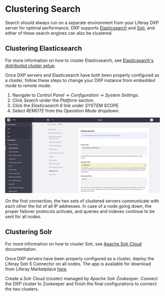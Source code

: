 # Clustering Search

Search should always run on a separate environment from your Liferay DXP server for optimal performance. DXP supports [Elasticsearch](https://help.liferay.com/hc/en-us/articles/360028711132-Installing-Elasticsearch) and [Solr](https://help.liferay.com/hc/en-us/articles/360032264052-Installing-Solr), and either of these search engines can also be clustered.

## Clustering Elasticsearch

For more information on how to cluster Elasticsearch, see [Elasticsearch's distributed cluster setup](https://www.elastic.co/guide/en/elasticsearch/guide/current/distributed-cluster.html).

Once DXP servers and Elasticsearch have both been properly configured as a cluster, follow these steps to change your DXP instance from *embedded* mode to *remote* mode:

1. Navigate to _Control Panel_ → _Configuration_ → _System Settings_.
2. Click _Search_ under the _Platform_ section.
3. Click the _Elasticsearch 6_ link under _SYSTEM SCOPE._
4. Select _REMOTE_ from the _Operation Mode_ dropdown.

![Change your Elasticsearch configuration to Remote mode from the Control Panel.](./clustering-search/images/01.png)

On the first connection, the two sets of clustered servers communicate with each other the list of all IP addresses. In case of a node going down, the proper failover protocols activate, and queries and indexes continue to be sent for all nodes.

## Clustering Solr

For more information on how to cluster Solr, see [Apache Solr Cloud](https://cwiki.apache.org/confluence/display/solr/SolrCloud) documentation.

Once DXP servers have been properly configured as a cluster, deploy the Liferay Solr 5 Connector on all nodes. The app is available for download from Liferay Marketplace [here](https://web.liferay.com/marketplace/-/mp/application/117931595).

Create a Solr Cloud (cluster) managed by _Apache Solr Zookeeper_. Connect the DXP cluster to Zookeeper and finish the final configurations to connect the two clusters.
